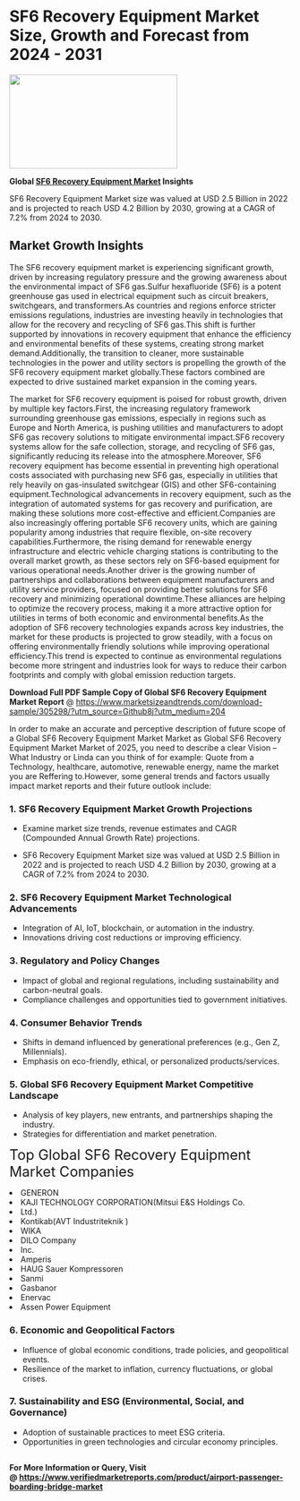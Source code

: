 <H1>SF6 Recovery Equipment Market Size, Growth and Forecast from 2024 - 2031</H1><img class="aligncenter size-medium wp-image-584254" src="https://thirdeyenews.in/wp-content/uploads/2024/09/Global-Market-Research-300x168.jpeg" alt="" width="300" height="168" /><p><strong>Global&nbsp;<a href="https://www.marketsizeandtrends.com/download-sample/305298/?utm_source=Github8j?utm_medium=204">SF6 Recovery Equipment Market</a> Insights</strong></p><p>SF6 Recovery Equipment Market size was valued at USD 2.5 Billion in 2022 and is projected to reach USD 4.2 Billion by 2030, growing at a CAGR of 7.2% from 2024 to 2030.</p><p><h2>Market Growth Insights</h2> <p>The SF6 recovery equipment market is experiencing significant growth, driven by increasing regulatory pressure and the growing awareness about the environmental impact of SF6 gas.Sulfur hexafluoride (SF6) is a potent greenhouse gas used in electrical equipment such as circuit breakers, switchgears, and transformers.As countries and regions enforce stricter emissions regulations, industries are investing heavily in technologies that allow for the recovery and recycling of SF6 gas.This shift is further supported by innovations in recovery equipment that enhance the efficiency and environmental benefits of these systems, creating strong market demand.Additionally, the transition to cleaner, more sustainable technologies in the power and utility sectors is propelling the growth of the SF6 recovery equipment market globally.These factors combined are expected to drive sustained market expansion in the coming years.</p> <p>The market for SF6 recovery equipment is poised for robust growth, driven by multiple key factors.First, the increasing regulatory framework surrounding greenhouse gas emissions, especially in regions such as Europe and North America, is pushing utilities and manufacturers to adopt SF6 gas recovery solutions to mitigate environmental impact.SF6 recovery systems allow for the safe collection, storage, and recycling of SF6 gas, significantly reducing its release into the atmosphere.Moreover, SF6 recovery equipment has become essential in preventing high operational costs associated with purchasing new SF6 gas, especially in utilities that rely heavily on gas-insulated switchgear (GIS) and other SF6-containing equipment.Technological advancements in recovery equipment, such as the integration of automated systems for gas recovery and purification, are making these solutions more cost-effective and efficient.Companies are also increasingly offering portable SF6 recovery units, which are gaining popularity among industries that require flexible, on-site recovery capabilities.Furthermore, the rising demand for renewable energy infrastructure and electric vehicle charging stations is contributing to the overall market growth, as these sectors rely on SF6-based equipment for various operational needs.Another driver is the growing number of partnerships and collaborations between equipment manufacturers and utility service providers, focused on providing better solutions for SF6 recovery and minimizing operational downtime.These alliances are helping to optimize the recovery process, making it a more attractive option for utilities in terms of both economic and environmental benefits.As the adoption of SF6 recovery technologies expands across key industries, the market for these products is projected to grow steadily, with a focus on offering environmentally friendly solutions while improving operational efficiency.This trend is expected to continue as environmental regulations become more stringent and industries look for ways to reduce their carbon footprints and comply with global emission reduction targets.<p><span class=""><strong>Download Full PDF Sample Copy of Global SF6 Recovery Equipment Market Report</strong> @ <a href="https://www.marketsizeandtrends.com/download-sample/305298/?utm_source=Github8j?utm_medium=204" target="_blank">https://www.marketsizeandtrends.com/download-sample/305298/?utm_source=Github8j?utm_medium=204</a></span></p><p>In order to make an accurate and perceptive description of future scope of a Global&nbsp;SF6 Recovery Equipment Market Market as Global&nbsp;SF6 Recovery Equipment Market Market of 2025, you need to describe a clear Vision &ndash; What Industry or Linda can you think of for example: Quote from a Technology, healthcare, automotive, renewable energy, name the market you are Reffering to.However, some general trends and factors usually impact market reports and their future outlook include:</p><h3>1.&nbsp;<strong>SF6 Recovery Equipment Market Growth Projections</strong></h3><ul><li>Examine market size trends, revenue estimates and CAGR (Compounded Annual Growth Rate) projections.</li><li><p>SF6 Recovery Equipment Market size was valued at USD 2.5 Billion in 2022 and is projected to reach USD 4.2 Billion by 2030, growing at a CAGR of 7.2% from 2024 to 2030.</p></li></ul><h3>2.&nbsp;<strong>SF6 Recovery Equipment Market Technological Advancements</strong></h3><ul><li>Integration of AI, IoT, blockchain, or automation in the industry.</li><li>Innovations driving cost reductions or improving efficiency.</li></ul><h3>3.&nbsp;<strong>Regulatory and Policy Changes</strong></h3><ul><li>Impact of global and regional regulations, including sustainability and carbon-neutral goals.</li><li>Compliance challenges and opportunities tied to government initiatives.</li></ul><h3>4.&nbsp;<strong>Consumer Behavior Trends</strong></h3><ul><li>Shifts in demand influenced by generational preferences (e.g., Gen Z, Millennials).</li><li>Emphasis on eco-friendly, ethical, or personalized products/services.</li></ul><h3>5.&nbsp;<strong>Global SF6 Recovery Equipment Market Competitive Landscape</strong></h3><ul><li>Analysis of key players, new entrants, and partnerships shaping the industry.</li><li>Strategies for differentiation and market penetration.</li></ul><p data-pm-slice="1 1 []"><span style="color: inherit; font-family: inherit; font-size: 25px;">Top Global SF6 Recovery Equipment Market Companies</span></p><div class="" data-test-id=""><p><li>GENERON</li><li> KAJl TECHNOLOGY CORPORATION(Mitsui E&S Holdings Co.</li><li> Ltd.)</li><li> Kontikab(AVT Industriteknik )</li><li> WIKA</li><li> DILO Company</li><li> Inc.</li><li> Amperis</li><li> HAUG Sauer Kompressoren</li><li> Sanmi</li><li> Gasbanor</li><li> Enervac</li><li> Assen Power Equipment</li></p></div><h3>6.&nbsp;<strong>Economic and Geopolitical Factors</strong></h3><ul><li>Influence of global economic conditions, trade policies, and geopolitical events.</li><li>Resilience of the market to inflation, currency fluctuations, or global crises.</li></ul><h3>7.&nbsp;<strong>Sustainability and ESG (Environmental, Social, and Governance)</strong></h3><ul><li>Adoption of sustainable practices to meet ESG criteria.</li><li>Opportunities in green technologies and circular economy principles.</li></ul><h2><strong style="font-size: 14px;">For More Information or Query, Visit @&nbsp;</strong><a style="background-color: #ffffff; font-size: 14px;" href="https://www.marketsizeandtrends.com/report/sf6-recovery-equipment-market/" target="_blank">https://www.verifiedmarketreports.com/product/airport-passenger-boarding-bridge-market</a></h2>